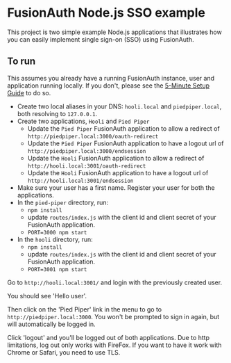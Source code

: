 # FusionAuth Node.js SSO example

This project is two simple example Node.js applications that illustrates how you can easily implement single sign-on (SSO) using FusionAuth.

## To run

This assumes you already have a running FusionAuth instance, user and application running locally. If you don't, please see the [5-Minute Setup Guide](https://fusionauth.io/docs/v1/tech/5-minute-setup-guide) to do so.

* Create two local aliases in your DNS: `hooli.local` and `piedpiper.local`, both resolving to `127.0.0.1`.
* Create two applications, `Hooli` and `Pied Piper`
  * Update the `Pied Piper` FusionAuth application to allow a redirect of `http://piedpiper.local:3000/oauth-redirect`
  * Update the `Pied Piper` FusionAuth application to have a logout url of `http://piedpiper.local:3000/endsession`
  * Update the `Hooli` FusionAuth application to allow a redirect of `http://hooli.local:3001/oauth-redirect`
  * Update the `Hooli` FusionAuth application to have a logout url of `http://hooli.local:3001/endsession`
* Make sure your user has a first name. Register your user for both the applications.
* In the `pied-piper` directory, run:
  * `npm install`
  * update `routes/index.js` with the client id and client secret of your FusionAuth application.
  * `PORT=3000 npm start`
* In the `hooli` directory, run:
  * `npm install`
  * update `routes/index.js` with the client id and client secret of your FusionAuth application.
  * `PORT=3001 npm start`

Go to `http://hooli.local:3001/` and login with the previously created user. 

You should see 'Hello user'.

Then click on the 'Pied Piper' link in the menu to go to `http://piedpiper.local:3000`. You won't be prompted to sign in again, but will automatically be logged in.

Click 'logout' and you'll be logged out of both applications. Due to http limitations, log out only works with FireFox. If you want to have it work with Chrome or Safari, you need to use TLS.
